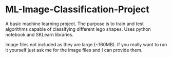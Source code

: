 # ML-Image-Classification-Project
A basic machine learning project. The purpose is to train and test algorithms capable of classifying different lego shapes. Uses python notebook and SKLearn libraries.

Image files not included as they are large (~160MB). If you really want to run it yourself just ask me for the image files and I can provide them.
